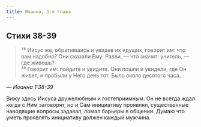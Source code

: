 ```yaml
---
title: Иоанна, 1-я глава
---
```


## Стихи 38-39

> ³⁸ Иисус же, обратившись и увидев их идущих, говорит им: что вам надобно? Они сказали Ему: Равви, — что значит: учитель, — где живешь?  
> ³⁹ Говорит им: пойдите и увидите. Они пошли и увидели, где Он живет; и пробыли у Него день тот. Было около десятого часа.

— <cite>Иоанна&nbsp;1:38-39</cite>

Вижу здесь Иисуса дружелюбным и гостеприимным. Он не всегда ждал когда с Ним заговорят, но и Сам инициативу проявлял, существенные
наводящие вопросы задавал, ломал барьеры в общении. Думаю что уметь проявлять инициативу должен каждый мужчина.
